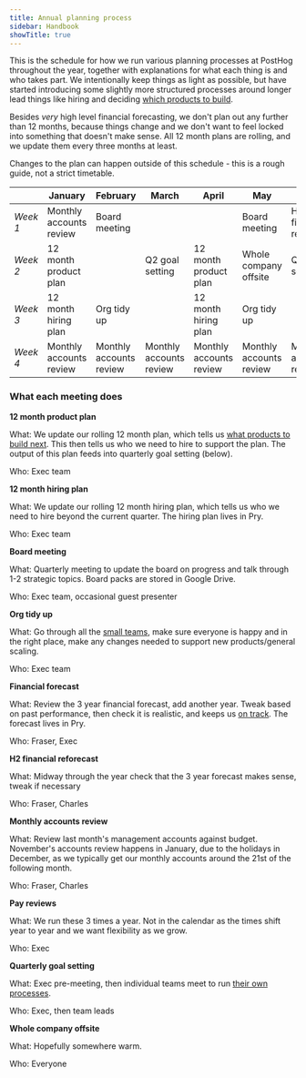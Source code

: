 ```yaml
---
title: Annual planning process
sidebar: Handbook
showTitle: true
---
```


This is the schedule for how we run various planning processes at PostHog throughout the year, together with explanations for what each thing is and who takes part. We intentionally keep things as light as possible, but have started introducing some slightly more structured processes around longer lead things like hiring and deciding [which products to build](/handbook/which-products). 

Besides _very_ high level financial forecasting, we don't plan out any further than 12 months, because things change and we don't want to feel locked into something that doesn't make sense. All 12 month plans are rolling, and we update them every three months at least. 

Changes to the plan can happen outside of this schedule - this is a rough guide, not a strict timetable. 

|        | January                 | February                | March                   | April                   | May                     | June                    | July                    | August                  | September               | October                 | November                | December              |
| ------ | ----------------------- | ----------------------- | ----------------------- | ----------------------- | ----------------------- | ----------------------- | ----------------------- | ----------------------- | ----------------------- | ----------------------- | ----------------------- | --------------------- |
| _Week 1_ | Monthly accounts review | Board meeting           |                         |                         | Board meeting           | H2 financial reforecast |                         | Board meeting           |                         |                         | Board meeting           | Financial forecast    |
| _Week 2_ | 12 month product plan   |                         | Q2 goal setting        | 12 month product plan   | Whole company offsite   | Q3 goal setting        | 12 month product plan   |                         | Q4 goal setting        | 12 month product plan   |                         | Q1 goal setting      |
| _Week 3_ | 12 month hiring plan    | Org tidy up             |                         | 12 month hiring plan    | Org tidy up             |                         | 12 month hiring plan    | Org tidy up             |                         | 12 month hiring plan    | Org tidy up             |                       |
| _Week 4_ | Monthly accounts review | Monthly accounts review | Monthly accounts review | Monthly accounts review | Monthly accounts review | Monthly accounts review | Monthly accounts review | Monthly accounts review | Monthly accounts review | Monthly accounts review | Monthly accounts review | Holidays - keep empty |

### What each meeting does

**12 month product plan**

What: We update our rolling 12 month plan, which tells us [what products to build next](/handbook/which-products). This then tells us who we need to hire to support the plan. The output of this plan feeds into quarterly goal setting (below). 

Who: Exec team

**12 month hiring plan**	

What: We update our rolling 12 month hiring plan, which tells us who we need to hire beyond the current quarter. The hiring plan lives in Pry. 

Who: Exec team

**Board meeting**

What: Quarterly meeting to update the board on progress and talk through 1-2 strategic topics. Board packs are stored in Google Drive. 

Who: Exec team, occasional guest presenter

**Org tidy up**	

What: Go through all the [small teams](/teams), make sure everyone is happy and in the right place, make any changes needed to support new products/general scaling. 

Who: Exec team

**Financial forecast**	

What: Review the 3 year financial forecast, add another year. Tweak based on past performance, then check it is realistic, and keeps us [on track](/handbook/future). The forecast lives in Pry. 

Who: Fraser, Exec

**H2 financial reforecast**

What: Midway through the year check that the 3 year forecast makes sense, tweak if necessary

Who: Fraser, Charles

**Monthly accounts review**	

What: Review last month's management accounts against budget. November's accounts review happens in January, due to the holidays in December, as we typically get our monthly accounts around the 21st of the following month. 

Who: Fraser, Charles

**Pay reviews**

What: We run these 3 times a year. Not in the calendar as the times shift year to year and we want flexibility as we grow. 

Who: Exec

**Quarterly goal setting** 

What: Exec pre-meeting, then individual teams meet to run [their own processes](/handbook/company/goal-setting). 	

Who: Exec, then team leads

**Whole company offsite**

What: Hopefully somewhere warm.

Who: Everyone
